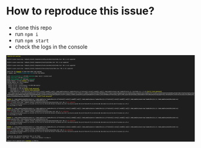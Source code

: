 # How to reproduce this issue?

- clone this repo
- run `npm i`
- run `npm start`
- check the logs in the console

![Warning logs](screenshot.png "Warning logs")